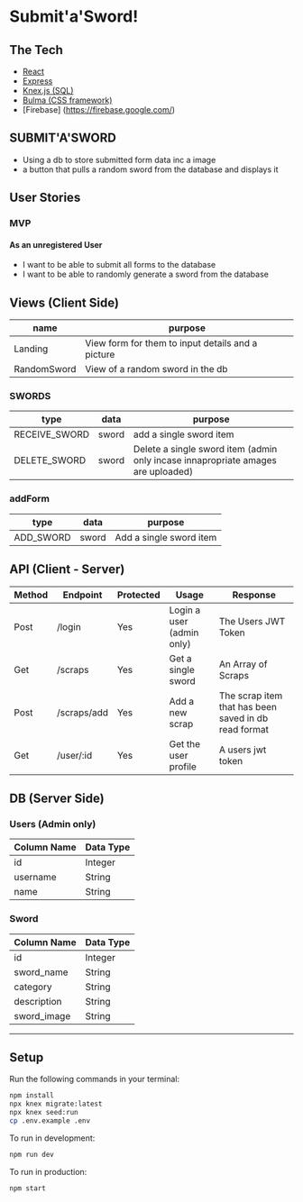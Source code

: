 # Submit'a'Sword!

## The Tech

* [React](https://reactjs.org/docs/getting-started.html)
* [Express](https://expressjs.com/en/api.html)
* [Knex.js (SQL)](https://knexjs.org/)
* [Bulma (CSS framework)](https://bulma.io/documentation/)
* [Firebase] (https://firebase.google.com/)

## SUBMIT'A'SWORD
  * Using a db to store submitted form data inc a image
  * a button that pulls a random sword from the database and displays it


## User Stories

### MVP

#### As an unregistered User
  * I want to be able to submit all forms to the database
  * I want to be able to randomly generate a sword  from the database


## Views (Client Side)
  | name | purpose |
  | --- | --- |
  | Landing| View form for them to input details and a picture|
  | RandomSword| View of a random sword in the db
  

 ### SWORDS

 | type | data | purpose |
 | --- | --- | --- |
 | RECEIVE_SWORD | sword | add a single sword item
 | DELETE_SWORD | sword | Delete a single sword item (admin only incase innapropriate amages are uploaded) |
 

 ### addForm
 | type | data | purpose |
 | --- | --- | --- |
 | ADD_SWORD | sword | Add a single sword item |


## API (Client - Server)

| Method | Endpoint | Protected | Usage | Response |
| --- | --- | --- | --- | --- |
| Post | /login | Yes | Login a user (admin only) | The Users JWT Token |
| Get | /scraps | Yes | Get a single sword | An Array of Scraps |
| Post | /scraps/add | Yes | Add a new scrap | The scrap item that has been saved in db read format |
| Get | /user/:id | Yes | Get the user profile | A users jwt token |

## DB (Server Side)

### Users (Admin only)
  | Column Name | Data Type |
  | --- | --- |
  | id | Integer |
  | username | String |
  | name | String |
  
  

### Sword 
  | Column Name | Data Type |
  | --- | --- |
  | id | Integer |
  | sword_name | String |
  | category | String |
  | description | String |
  | sword_image | String |

 ---

## Setup

Run the following commands in your terminal:

```sh
npm install
npx knex migrate:latest
npx knex seed:run
cp .env.example .env
```

To run in development:
```sh
npm run dev
```

To run in production:
```sh
npm start
```
